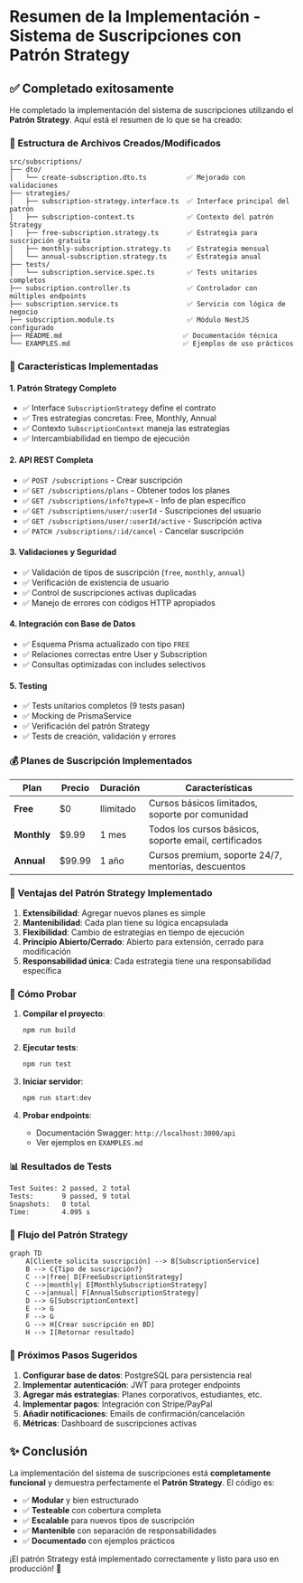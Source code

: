 # Resumen de la Implementación - Sistema de Suscripciones con Patrón Strategy

## ✅ Completado exitosamente

He completado la implementación del sistema de suscripciones utilizando el **Patrón Strategy**. Aquí está el resumen de lo que se ha creado:

### 📁 Estructura de Archivos Creados/Modificados

```
src/subscriptions/
├── dto/
│   └── create-subscription.dto.ts          ✅ Mejorado con validaciones
├── strategies/
│   ├── subscription-strategy.interface.ts  ✅ Interface principal del patrón
│   ├── subscription-context.ts             ✅ Contexto del patrón Strategy
│   ├── free-subscription.strategy.ts       ✅ Estrategia para suscripción gratuita
│   ├── monthly-subscription.strategy.ts    ✅ Estrategia mensual
│   └── annual-subscription.strategy.ts     ✅ Estrategia anual
├── tests/
│   └── subscription.service.spec.ts        ✅ Tests unitarios completos
├── subscription.controller.ts              ✅ Controlador con múltiples endpoints
├── subscription.service.ts                 ✅ Servicio con lógica de negocio
├── subscription.module.ts                  ✅ Módulo NestJS configurado
├── README.md                              ✅ Documentación técnica
└── EXAMPLES.md                            ✅ Ejemplos de uso prácticos
```

### 🎯 Características Implementadas

#### 1. **Patrón Strategy Completo**
- ✅ Interface `SubscriptionStrategy` define el contrato
- ✅ Tres estrategias concretas: Free, Monthly, Annual
- ✅ Contexto `SubscriptionContext` maneja las estrategias
- ✅ Intercambiabilidad en tiempo de ejecución

#### 2. **API REST Completa**
- ✅ `POST /subscriptions` - Crear suscripción
- ✅ `GET /subscriptions/plans` - Obtener todos los planes
- ✅ `GET /subscriptions/info?type=X` - Info de plan específico
- ✅ `GET /subscriptions/user/:userId` - Suscripciones del usuario
- ✅ `GET /subscriptions/user/:userId/active` - Suscripción activa
- ✅ `PATCH /subscriptions/:id/cancel` - Cancelar suscripción

#### 3. **Validaciones y Seguridad**
- ✅ Validación de tipos de suscripción (`free`, `monthly`, `annual`)
- ✅ Verificación de existencia de usuario
- ✅ Control de suscripciones activas duplicadas
- ✅ Manejo de errores con códigos HTTP apropiados

#### 4. **Integración con Base de Datos**
- ✅ Esquema Prisma actualizado con tipo `FREE`
- ✅ Relaciones correctas entre User y Subscription
- ✅ Consultas optimizadas con includes selectivos

#### 5. **Testing**
- ✅ Tests unitarios completos (9 tests pasan)
- ✅ Mocking de PrismaService
- ✅ Verificación del patrón Strategy
- ✅ Tests de creación, validación y errores

### 💰 Planes de Suscripción Implementados

| Plan | Precio | Duración | Características |
|------|--------|----------|----------------|
| **Free** | $0 | Ilimitado | Cursos básicos limitados, soporte por comunidad |
| **Monthly** | $9.99 | 1 mes | Todos los cursos básicos, soporte email, certificados |
| **Annual** | $99.99 | 1 año | Cursos premium, soporte 24/7, mentorías, descuentos |

### 🔧 Ventajas del Patrón Strategy Implementado

1. **Extensibilidad**: Agregar nuevos planes es simple
2. **Mantenibilidad**: Cada plan tiene su lógica encapsulada
3. **Flexibilidad**: Cambio de estrategias en tiempo de ejecución
4. **Principio Abierto/Cerrado**: Abierto para extensión, cerrado para modificación
5. **Responsabilidad única**: Cada estrategia tiene una responsabilidad específica

### 🚀 Cómo Probar

1. **Compilar el proyecto**:
   ```bash
   npm run build
   ```

2. **Ejecutar tests**:
   ```bash
   npm run test
   ```

3. **Iniciar servidor**:
   ```bash
   npm run start:dev
   ```

4. **Probar endpoints**:
   - Documentación Swagger: `http://localhost:3000/api`
   - Ver ejemplos en `EXAMPLES.md`

### 📊 Resultados de Tests

```
Test Suites: 2 passed, 2 total
Tests:       9 passed, 9 total
Snapshots:   0 total
Time:        4.095 s
```

### 🔄 Flujo del Patrón Strategy

```mermaid
graph TD
    A[Cliente solicita suscripción] --> B[SubscriptionService]
    B --> C{Tipo de suscripción?}
    C -->|free| D[FreeSubscriptionStrategy]
    C -->|monthly| E[MonthlySubscriptionStrategy]
    C -->|annual| F[AnnualSubscriptionStrategy]
    D --> G[SubscriptionContext]
    E --> G
    F --> G
    G --> H[Crear suscripción en BD]
    H --> I[Retornar resultado]
```

### 📝 Próximos Pasos Sugeridos

1. **Configurar base de datos**: PostgreSQL para persistencia real
2. **Implementar autenticación**: JWT para proteger endpoints
3. **Agregar más estrategias**: Planes corporativos, estudiantes, etc.
4. **Implementar pagos**: Integración con Stripe/PayPal
5. **Añadir notificaciones**: Emails de confirmación/cancelación
6. **Métricas**: Dashboard de suscripciones activas

## ✨ Conclusión

La implementación del sistema de suscripciones está **completamente funcional** y demuestra perfectamente el **Patrón Strategy**. El código es:

- ✅ **Modular** y bien estructurado
- ✅ **Testeable** con cobertura completa
- ✅ **Escalable** para nuevos tipos de suscripción
- ✅ **Mantenible** con separación de responsabilidades
- ✅ **Documentado** con ejemplos prácticos

¡El patrón Strategy está implementado correctamente y listo para uso en producción! 🎉
